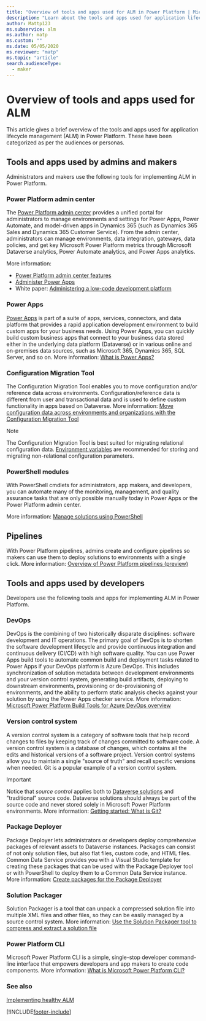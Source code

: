 ```yaml
---
title: "Overview of tools and apps used for ALM in Power Platform | Microsoft Docs"
description: "Learn about the tools and apps used for application lifecycle management (ALM) in Power Platform."
author: Mattp123
ms.subservice: alm
ms.author: matp
ms.custom: ""
ms.date: 05/05/2020
ms.reviewer: "matp"
ms.topic: "article"
search.audienceType: 
  - maker
---
```


# Overview of tools and apps used for ALM

This article gives a brief overview of the tools and apps used for application lifecycle management (ALM) in Power Platform. These have been categorized as per the audiences or personas.

## Tools and apps used by admins and makers

Administrators and makers use the following tools for implementing ALM in Power Platform.

### Power Platform admin center

The [Power Platform admin center](https://admin.powerplatform.microsoft.com)
provides a unified portal for administrators to manage environments and settings
for Power Apps, Power Automate, and model-driven apps in Dynamics 365 (such as
Dynamics 365 Sales and Dynamics 365 Customer Service). From the admin center,
administrators can manage environments, data integration, gateways, data policies,
and get key Microsoft Power Platform metrics through Microsoft Dataverse analytics, Power Automate analytics, and Power Apps analytics.

More information:

- [Power Platform admin center features](../admin/admin-documentation.md##manage-your-environments-and-settings)
- [Administer Power Apps](../admin/admin-guide.md)
- White paper: [Administering a low-code development platform](https://aka.ms/powerappsadminwhitepaper)

### Power Apps

[Power Apps](https://make.powerapps.com) is part of a suite of apps, services,
connectors, and data platform that provides a rapid application development
environment to build custom apps for your business needs. Using Power Apps, you
can quickly build custom business apps that connect to your business data stored
either in the underlying data platform (Dataverse) or in various
online and on-premises data sources, such as Microsoft 365,
Dynamics 365, SQL Server, and so on. More information: [What is Power Apps?](/powerapps/powerapps-overview)

### Configuration Migration Tool

The Configuration Migration Tool enables you to move configuration and/or reference data across
environments. Configuration/reference data is different from user and transactional data and is used to
define custom functionality in apps based on Dataverse. More information: [Move configuration data across environments and organizations with the Configuration Migration Tool](../admin/manage-configuration-data.md)
>[!NOTE]
>The Configuration Migration Tool is best suited for migrating relational configuration data. [Environment variables](/powerapps/maker/data-platform/environmentvariables) are recommended for storing and migrating non-relational configuration parameters.

### PowerShell modules

With PowerShell cmdlets for administrators, app makers, and developers, you can
automate many of the monitoring, management, and quality assurance tasks that
are only possible manually today in Power Apps or the Power Platform admin center.

More information: [Manage solutions using PowerShell](powershell-api.md)

## Pipelines

With Power Platform pipelines, admins create and configure pipelines so makers can use them to deploy solutions to environments with a single click. More information: [Overview of Power Platform pipelines (preview)](pipelines.md)

## Tools and apps used by developers

Developers use the following tools and apps for implementing ALM in Power Platform.

### DevOps

DevOps is the combining of two historically disparate disciplines:
software development and IT operations. The primary goal of DevOps is to shorten
the software development lifecycle and provide continuous integration and
continuous delivery (CI/CD) with high software quality. You can use Power Apps
build tools to automate common build and deployment tasks related to Power Apps
if your DevOps platform is Azure DevOps. This includes synchronization of
solution metadata between development environments and your version control
system, generating build artifacts, deploying to downstream environments,
provisioning or de-provisioning of environments, and the ability to perform
static analysis checks against your solution by using the Power Apps checker
service. More information: [Microsoft Power Platform Build Tools for Azure DevOps overview](/powerapps/developer/common-data-service/build-tools-overview)

### Version control system

A version control system is a category of software tools that help record
changes to files by keeping track of changes committed to software code. A
version control system is a database of changes, which contains all the edits
and historical versions of a software project. Version control systems allow you
to maintain a single "source of truth" and recall specific versions when needed.
Git is a popular example of a version control system.

> [!IMPORTANT]
> Notice that *source control* applies both to [Dataverse solutions](/powerapps/developer/common-data-service/introduction-solutions) and
> "traditional" source code. Dataverse solutions should always be part of the source code
> and never stored solely in Microsoft Power Platform environments. More information:
> [Getting started: What is Git?](https://git-scm.com/book/en/v2/Getting-Started-What-is-Git%3F)

### Package Deployer

Package Deployer lets administrators or developers deploy comprehensive packages of relevant
assets to Dataverse instances. Packages can consist of not only
solution files, but also flat files, custom code, and HTML files. Common Data
Service provides you with a Visual Studio template for creating these packages
that can be used with the Package Deployer tool or with PowerShell to deploy them to a Common Data
Service instance.  More information: [Create packages for the Package Deployer](/powerapps/developer/common-data-service/package-deployer/create-packages-package-deployer)

### Solution Packager

Solution Packager is a tool that can unpack a compressed solution file into
multiple XML files and other files, so they can be easily managed by
a source control system. More information: [Use the Solution Packager tool to compress and extract a solution file](solution-packager-tool.md)

### Power Platform CLI

Microsoft Power Platform CLI is a simple, single-stop developer command-line
interface that empowers developers and app makers to create code components.
More information: [What is Microsoft Power Platform CLI?](/power-platform/developer/cli/introduction)

### See also

[Implementing healthy ALM](implement-healthy-alm.md)

[!INCLUDE[footer-include](../includes/footer-banner.md)]
